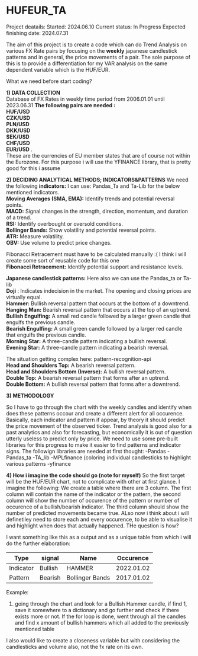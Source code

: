 # HUFEUR_TA 
Project deatails:
Started: 2024.06.10
Current status: In Progress
Expected finishing date: 2024.07.31

The aim of this project is to create a code which can do Trend Analysis on various FX Rate pairs by focusing on the **weekly** japanese candlestick patterns and in general, the price movements of a pair. 
The sole purpose of this is to provide a differentiation for my VAR analysis on the same dependent variable which is the HUF/EUR.

What we need before start coding?

**1) DATA COLLECTION**
<br> Database of FX Rates in weekly time period from 2006.01.01 until 2023.06.31
**The following pairs are needed : <br>HUF/USD	<br>CZK/USD	<br>PLN/USD	<br>DKK/USD	<br>SEK/USD	<br>CHF/USD	<br>EUR/USD**  . <br>These are the currencies of EU member states that are of course not within the Eurozone.
For this purpose i will use the YFINANCE library, that is pretty good for this i assume
  
**2) DECIDING ANALYTICAL METHODS;   INDICATORS&PATTERNS**
We need the following **indicators:**
I can use: Pandas_Ta and Ta-Lib for the below mentioned indicators.
<br>**Moving Averages (SMA, EMA):** Identify trends and potential reversal points.
<br>**MACD:** Signal changes in the strength, direction, momentum, and duration of a trend.
<br>**RSI:** Identify overbought or oversold conditions.
<br>**Bollinger Bands:** Show volatility and potential reversal points.
<br>**ATR:** Measure volatility.
<br>**OBV:** Use volume to predict price changes.

Fibonacci Retracement must have to be calculated manually :( I think i will create some sort of reusable code for this one
<br>**Fibonacci Retracement:** Identify potential support and resistance levels.

**Japanese candlestick patterns:**
Here also we can use the Pandas_ta or Ta-lib
<br>**Doji** : Indicates indecision in the market. The opening and closing prices are virtually equal.
<br>**Hammer:** Bullish reversal pattern that occurs at the bottom of a downtrend.
<br>**Hanging Man:** Bearish reversal pattern that occurs at the top of an uptrend.
<br>**Bullish Engulfing:** A small red candle followed by a larger green candle that engulfs the previous candle.
<br>**Bearish Engulfing:** A small green candle followed by a larger red candle that engulfs the previous candle.
<br>**Morning Star:** A three-candle pattern indicating a bullish reversal.
<br>**Evening Star:** A three-candle pattern indicating a bearish reversal.


The situation getting complex here: pattern-recognition-api
<br>**Head and Shoulders Top:** A bearish reversal pattern.
<br>**Head and Shoulders Bottom (Inverse):** A bullish reversal pattern.
<br>**Double Top:** A bearish reversal pattern that forms after an uptrend.
<br>**Double Bottom:** A bullish reversal pattern that forms after a downtrend.

**3) METHODOLOGY**

So I have to go through the chart with the weekly candles and identify when does these patterns occour and create a different alert for all occurence. Basically, each indicator and pattern if appear, by theory it should predict the price movement of the observed ticker.  Trend analysis is good also for a past analytics and also for forecasting, but economically it is out of question utterly useless to predict only by price.
We need to use some pre-built libraries for this progress to make it easier to find patterns and indicator signs.
The followign libraries are needed at first thought:
-Pandas
-Pandas_ta
-TA_lib
-MPLfinance (coloring individual candlesticks to highlight various patterns
-yfinance 

**4) How i imagine the code should go (note for myself)**
So the first target will be the HUF/EUR chart, not to complicate with other at first glance. I imagine the following:
We create a table where there are 3 column. The first column will contain the name of the indicator or the pattern, the second column will show the number of occurence of the pattern or number of occurence of a bullish/bearish indicator. The third column should show the number of predicted movements became true. ALso now i think about i will definetiley need to store each and every occurence, to be able to visualise it and highlight when does that actually happened. THe question is how?

I want something like this as a output and as a unique table from which i will do the further elaboration:

| Type          | signal        | Name                | Occurence     |
| ------------- | ------------- | -------------       | ------------- |
| Indicator     | Bullish       | HAMMER              | 2022.01.02    |
| Pattern       | Bearish       | Bollinger Bands     | 2017.01.02    |

Example:
1) going through the chart and look for a Bullish  Hammer candle, if find 1,  save it somewhere to a  dictionary and go further and check if there exists more or not. If the for loop is done, went through all the candles and find x amount of bullish hammers which all added to the previously mentioned table



I also would like to create a closeness variable but with considering the candlesticks and volume also, not the fx rate on its own.
